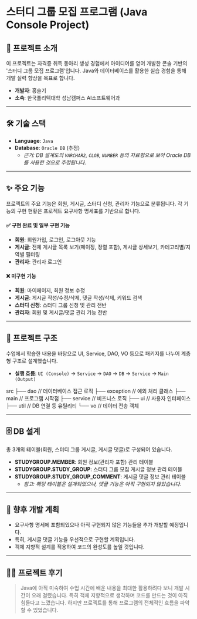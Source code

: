 # 스터디 그룹 모집 프로그램 (Java Console Project)

## 📌 프로젝트 소개

이 프로젝트는 자격증 취득 동아리 생성 경험에서 아이디어를 얻어 개발한 콘솔 기반의 '스터디 그룹 모집 프로그램'입니다. Java와 데이터베이스를 활용한 실습 경험을 통해 개발 실력 향상을 목표로 합니다.

* **개발자**: 홍슬기
* **소속**: 한국폴리텍대학 성남캠퍼스 AI소프트웨어과

***

## 🛠️ 기술 스택

* **Language**: `Java`
* **Database**: `Oracle DB` (추정)
    * *근거: DB 설계도의 `VARCHAR2`, `CLOB`, `NUMBER` 등의 자료형으로 보아 Oracle DB를 사용한 것으로 추정됩니다.*

***

## ✨ 주요 기능

프로젝트의 주요 기능은 회원, 게시글, 스터디 신청, 관리자 기능으로 분류됩니다. 각 기능의 구현 현황은 프로젝트 요구사항 명세표를 기반으로 합니다.

#### ✅ 구현 완료 및 일부 구현 기능

* **회원**: 회원가입, 로그인, 로그아웃 기능
* **게시글**: 전체 게시글 목록 보기(페이징, 정렬 포함), 게시글 상세보기, 카테고리별/지역별 필터링
* **관리자**: 관리자 로그인

#### ❌ 미구현 기능

* **회원**: 마이페이지, 회원 정보 수정
* **게시글**: 게시글 작성/수정/삭제, 댓글 작성/삭제, 키워드 검색
* **스터디 신청**: 스터디 그룹 신청 및 관리 전반
* **관리자**: 회원 및 게시글/댓글 관리 기능 전반

***

## 📂 프로젝트 구조

수업에서 학습한 내용을 바탕으로 UI, Service, DAO, VO 등으로 패키지를 나누어 계층형 구조로 설계했습니다.

* **실행 흐름**: `UI (Console)` → `Service` → `DAO` → `DB` → `Service` → `Main (Output)`

src
├── dao                     // 데이터베이스 접근 로직
├── exception               // 예외 처리 클래스
├── main                    // 프로그램 시작점
├── service                 // 비즈니스 로직
├── ui                      // 사용자 인터페이스
├── util                    // DB 연결 등 유틸리티
└── vo                      // 데이터 전송 객체

***

## 🗄️ DB 설계

총 3개의 테이블(회원, 스터디 그룹 게시글, 게시글 댓글)로 구성되어 있습니다. 

* **STUDYGROUP.MEMBER**: 회원 정보(관리자 포함) 관리 테이블 
* **STUDYGROUP.STUDY\_GROUP**: 스터디 그룹 모집 게시글 정보 관리 테이블 
* **STUDYGROUP.STUDY\_GROUP\_COMMENT**: 게시글 댓글 정보 관리 테이블 
    * *참고: 해당 테이블은 설계되었으나, 댓글 기능은 아직 구현되지 않았습니다.*

***

## 🚀 향후 개발 계획

* 요구사항 명세에 포함되었으나 아직 구현되지 않은 기능들을 추가 개발할 예정입니다. 
* 특히, 게시글 댓글 기능을 우선적으로 구현할 계획입니다.
* 객체 지향적 설계를 적용하여 코드의 완성도를 높일 것입니다.

***

## 👨‍💻 프로젝트 후기

> Java에 아직 미숙하여 수업 시간에 배운 내용을 최대한 활용하려다 보니 개발 시간이 오래 걸렸습니다.
> 특히 객체 지향적으로 생각하며 코드를 만드는 것이 아직 힘들다고 느꼈습니다.
> 하지만 프로젝트를 통해 프로그램의 전체적인 흐름을 파악할 수 있었습니다.
